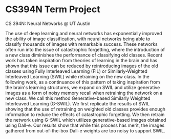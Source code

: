 # CS394N Term Project
CS 394N: Neural Networks @ UT Austin

The use of deep learning and neural networks has exponentially improved the ability of image classification, with neural networks being able to classify thousands of images with remarkable success. These networks often run into the issue of catastrophic forgetting, where the introduction of a new class diminishes the performance of classifying old classes. Recent work has taken inspiration from theories of learning in the brain and has shown that this issue can be reduced by reintroducing images of the old classes using Fully Interleaved Learning (FIL) or Similarly-Weighted Interleaved Learning (SWIL) while retraining on the new class. In the following work, as a continuance of this pattern of taking inspiration from the brain's learning structures, we expand on SWIL and utilize generative images as a form of noisy memory recall when retraining the network on a new class. We call this method Generative-based Similarly Weighted Interleaved Learning (G-SWIL). We first replicate the results of SWIL showing that the use of retraining on weighted old classes provides enough information to reduce the effects of catastrophic forgetting. We then retrain the network using G-SWIL which utilizes generative-based images obtained using Dall-e. Our results show that while this process has merit, the images gathered from out-of-the-box Dall-e weights are too noisy to support SWIL.
